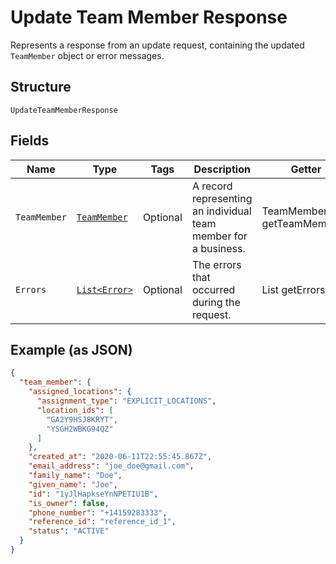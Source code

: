 
# Update Team Member Response

Represents a response from an update request, containing the updated `TeamMember` object or error messages.

## Structure

`UpdateTeamMemberResponse`

## Fields

| Name | Type | Tags | Description | Getter |
|  --- | --- | --- | --- | --- |
| `TeamMember` | [`TeamMember`](/doc/models/team-member.md) | Optional | A record representing an individual team member for a business. | TeamMember getTeamMember() |
| `Errors` | [`List<Error>`](/doc/models/error.md) | Optional | The errors that occurred during the request. | List<Error> getErrors() |

## Example (as JSON)

```json
{
  "team_member": {
    "assigned_locations": {
      "assignment_type": "EXPLICIT_LOCATIONS",
      "location_ids": [
        "GA2Y9HSJ8KRYT",
        "YSGH2WBKG94QZ"
      ]
    },
    "created_at": "2020-06-11T22:55:45.867Z",
    "email_address": "joe_doe@gmail.com",
    "family_name": "Doe",
    "given_name": "Joe",
    "id": "1yJlHapkseYnNPETIU1B",
    "is_owner": false,
    "phone_number": "+14159283333",
    "reference_id": "reference_id_1",
    "status": "ACTIVE"
  }
}
```

